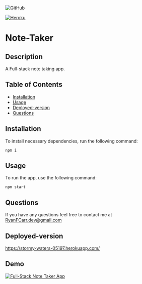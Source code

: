 ![GitHub](https://img.shields.io/github/license/RyanFCarr/note-taker)

[![Heroku](https://img.shields.io/badge/heroku-See%20it%20live!-blueviolet)](https://stormy-waters-05197.herokuapp.com/)

# Note-Taker

## Description
A Full-stack note taking app.

## Table of Contents

  * [Installation](#installation)
  * [Usage](#usage)
  * [Deployed-version](#deployed-version)
  * [Questions](#questions)

## Installation

To install necessary dependencies, run the following command:

```
npm i
```

## Usage

To run the app, use the following command:

```
npm start
```

## Questions
If you have any questions feel free to contact me at RyanFCarr.dev@gmail.com

## Deployed-version
https://stormy-waters-05197.herokuapp.com/

## Demo
[![Full-Stack Note Taker App](https://user-images.githubusercontent.com/61035701/83693263-c45f3100-a5c3-11ea-9fb9-ddeea64426cb.jpg)](https://drive.google.com/file/d/1rhCNHhfedD_BwJaTmiqQodboVBlQ8Z5Q/view)
